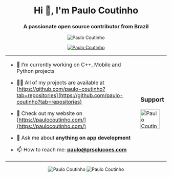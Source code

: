 <h1 align="center">Hi 👋, I'm Paulo Coutinho</h1>
<h3 align="center">A passionate open source contributor from Brazil</h3>
<p align="center"> <img src="https://komarev.com/ghpvc/?username=paulo-coutinho&label=Profile%20views&color=0e75b6&style=flat" alt="Paulo Coutinho" /> </p>
<p align="center"> <a href="https://github.com/ryo-ma/github-profile-trophy"><img src="https://github-profile-trophy.vercel.app/?username=paulo-coutinho" alt="Paulo Coutinho" /></a> </p>
<table align="center"><tr><td>

- 🔭 I’m currently working on C++, Mobile and Python projects

- 👨‍💻 All of my projects are available at [https://github.com/paulo-coutinho?tab=repositories](https://github.com/paulo-coutinho?tab=repositories)

- 📝 Check out my website on [https://paulocoutinho.com/](https://paulocoutinho.com/)

- 💬 Ask me about **anything on app development**

- 📫 How to reach me: **paulo@prsolucoes.com**

</td><td>
<h3 align="left"><b>Support</b></h3>
<a href="https://ko-fi.com/paulocoutinho"> <img align="left" src="https://az743702.vo.msecnd.net/cdn/kofi1.png?v=2" height="60" alt="Paulo Coutinho" /></a>
<p>&nbsp;<p>
</td></tr></table>

<p align="center">

<img src="https://github-readme-stats.vercel.app/api?username=paulo-coutinho&show_icons=true&locale=en" alt="Paulo Coutinho" />
<img src="https://github-readme-streak-stats.herokuapp.com/?user=paulo-coutinho&" alt="Paulo Coutinho" />

</p>
